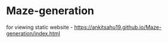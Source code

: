 # Maze-generation


for viewing static website - https://ankitsahu19.github.io/Maze-generation/index.html

